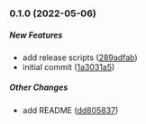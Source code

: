 ### 0.1.0 (2022-05-06)

##### New Features

*  add release scripts ([289adfab](https://github.com/Smile-SA/markdown-it-ignore/commit/289adfab1c7718f4ead95681af908078af7fd665))
*  initial commit ([1a3031a5](https://github.com/Smile-SA/markdown-it-ignore/commit/1a3031a5ef2f37a0e530eb8ed97c09f96238bbbc))

##### Other Changes

*  add README ([dd805837](https://github.com/Smile-SA/markdown-it-ignore/commit/dd805837a79c98a47792bcadd495c5ca381f8ef7))

